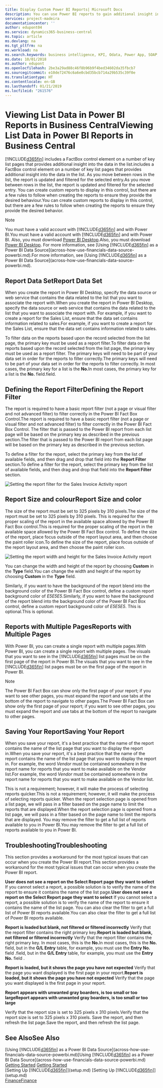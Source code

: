 ```yaml
---
title: Display Custom Power BI Reports| Microsoft Docs
description: You can use Power BI reports to gain additional insight into data in lists.
services: project-madeira
documentationcenter: ''
author: edupont04
ms.service: dynamics365-business-central
ms.topic: article
ms.devlang: na
ms.tgt_pltfrm: na
ms.workload: na
ms.search.keywords: business intelligence, KPI, Odata, Power App, SOAP, analysis
ms.date: 10/01/2018
ms.author: edupont
ms.openlocfilehash: 2be3a29ad88c46f8b96b9f4bed34602da35fbcb7
ms.sourcegitcommit: e10de72476c6a6e0cbd35bcb714a29b535c39f0e
ms.translationtype: HT
ms.contentlocale: en-GB
ms.lasthandoff: 01/21/2019
ms.locfileid: "261576"
---
```

# <a name="viewing-list-data-in-power-bi-reports-in-business-central"></a><span data-ttu-id="eb39c-103">Viewing List Data in Power BI Reports in Business Central</span><span class="sxs-lookup"><span data-stu-id="eb39c-103">Viewing List Data in Power BI Reports in Business Central</span></span> 
[!INCLUDE[d365fin](includes/d365fin_md.md)] <span data-ttu-id="eb39c-104">includes a FactBox control element on a number of key list pages that provides additional insight into the data in the list.</span><span class="sxs-lookup"><span data-stu-id="eb39c-104">includes a FactBox control element on a number of key list pages that provides additional insight into the data in the list.</span></span> <span data-ttu-id="eb39c-105">As you move between rows in the list, the report is updated and filtered for the selected entry.</span><span class="sxs-lookup"><span data-stu-id="eb39c-105">As you move between rows in the list, the report is updated and filtered for the selected entry.</span></span> <span data-ttu-id="eb39c-106">You can create custom reports to display in this control, but there are a few rules to follow when creating the reports to ensure they provide the desired behaviour.</span><span class="sxs-lookup"><span data-stu-id="eb39c-106">You can create custom reports to display in this control, but there are a few rules to follow when creating the reports to ensure they provide the desired behavior.</span></span>  

> [!NOTE]  
>   <span data-ttu-id="eb39c-107">You must have a valid account with [!INCLUDE[d365fin](includes/d365fin_md.md)] and with Power BI.</span><span class="sxs-lookup"><span data-stu-id="eb39c-107">You must have a valid account with [!INCLUDE[d365fin](includes/d365fin_md.md)] and with Power BI.</span></span> <span data-ttu-id="eb39c-108">Also, you must download [Power BI Desktop](https://powerbi.microsoft.com/en-us/desktop/).</span><span class="sxs-lookup"><span data-stu-id="eb39c-108">Also, you must download [Power BI Desktop](https://powerbi.microsoft.com/en-us/desktop/).</span></span> <span data-ttu-id="eb39c-109">For more information, see [Using [!INCLUDE[d365fin](includes/d365fin_md.md)] as a Power BI Data Source](across-how-use-financials-data-source-powerbi.md).</span><span class="sxs-lookup"><span data-stu-id="eb39c-109">For more information, see [Using [!INCLUDE[d365fin](includes/d365fin_md.md)] as a Power BI Data Source](across-how-use-financials-data-source-powerbi.md).</span></span>  

## <a name="report-data-set"></a><span data-ttu-id="eb39c-110">Report Data Set</span><span class="sxs-lookup"><span data-stu-id="eb39c-110">Report Data Set</span></span>
<span data-ttu-id="eb39c-111">When you create the report in Power BI Desktop, specify the data source or web service that contains the data related to the list that you want to associate the report with.</span><span class="sxs-lookup"><span data-stu-id="eb39c-111">When you create the report in Power BI Desktop, specify the data source or web service that contains the data related to the list that you want to associate the report with.</span></span> <span data-ttu-id="eb39c-112">For example, if you want to create a report for the Sales List, ensure that the data set contains information related to sales.</span><span class="sxs-lookup"><span data-stu-id="eb39c-112">For example, if you want to create a report for the Sales List, ensure that the data set contains information related to sales.</span></span>  

<span data-ttu-id="eb39c-113">To filter data on the reports based upon the record selected from the list page, the primary key must be used as a report filter.</span><span class="sxs-lookup"><span data-stu-id="eb39c-113">To filter data on the reports based upon the record selected from the list page, the primary key must be used as a report filter.</span></span> <span data-ttu-id="eb39c-114">The primary keys will need to be part of your data set in order for the reports to filter correctly.</span><span class="sxs-lookup"><span data-stu-id="eb39c-114">The primary keys will need to be part of your data set in order for the reports to filter correctly.</span></span> <span data-ttu-id="eb39c-115">In most cases, the primary key for a list is the **No.**</span><span class="sxs-lookup"><span data-stu-id="eb39c-115">In most cases, the primary key for a list is the **No.**</span></span> <span data-ttu-id="eb39c-116">field.</span><span class="sxs-lookup"><span data-stu-id="eb39c-116">field.</span></span>  

## <a name="defining-the-report-filter"></a><span data-ttu-id="eb39c-117">Defining the Report Filter</span><span class="sxs-lookup"><span data-stu-id="eb39c-117">Defining the Report Filter</span></span>
<span data-ttu-id="eb39c-118">The report is required to have a basic report filter (not a page or visual filter and not advanced filter) to filter correctly in the Power BI Fact Box Control.</span><span class="sxs-lookup"><span data-stu-id="eb39c-118">The report is required to have a basic report filter (not a page or visual filter and not advanced filter) to filter correctly in the Power BI Fact Box Control.</span></span> <span data-ttu-id="eb39c-119">The filter that is passed to the Power BI report from each list page will be based on the primary key as described in the previous section.</span><span class="sxs-lookup"><span data-stu-id="eb39c-119">The filter that is passed to the Power BI report from each list page will be based on the primary key as described in the previous section.</span></span>  

<span data-ttu-id="eb39c-120">To define a filter for the report, select the primary key from the list of available fields, and then drag and drop that field into the **Report Filter** section.</span><span class="sxs-lookup"><span data-stu-id="eb39c-120">To define a filter for the report, select the primary key from the list of available fields, and then drag and drop that field into the **Report Filter** section.</span></span>  

![Setting the report filter for the Sales Invoice Activity report](./media/across-how-use-powerbi-reports-factbox/financials-powerbi-report-filter.png)

## <a name="report-size-and-color"></a><span data-ttu-id="eb39c-122">Report Size and colour</span><span class="sxs-lookup"><span data-stu-id="eb39c-122">Report Size and color</span></span>
<span data-ttu-id="eb39c-123">The size of the report must be set to 325 pixels by 310 pixels.</span><span class="sxs-lookup"><span data-stu-id="eb39c-123">The size of the report must be set to 325 pixels by 310 pixels.</span></span> <span data-ttu-id="eb39c-124">This is required for the proper scaling of the report in the available space allowed by the Power BI Fact Box control.</span><span class="sxs-lookup"><span data-stu-id="eb39c-124">This is required for the proper scaling of the report in the available space allowed by the Power BI Fact Box control.</span></span> <span data-ttu-id="eb39c-125">To define the size of the report, place focus outside of the report layout area, and then choose the paint roller icon.</span><span class="sxs-lookup"><span data-stu-id="eb39c-125">To define the size of the report, place focus outside of the report layout area, and then choose the paint roller icon.</span></span>

![Setting the report width and height for the Sales Invoice Activity report](./media/across-how-use-powerbi-reports-factbox/financials-powerbi-report-sizing.png)

<span data-ttu-id="eb39c-127">You can change the width and height of the report by choosing **Custom** in the **Type** field.</span><span class="sxs-lookup"><span data-stu-id="eb39c-127">You can change the width and height of the report by choosing **Custom** in the **Type** field.</span></span>

<span data-ttu-id="eb39c-128">Similarly, if you want to have the background of the report blend into the background color of the Power BI Fact Box control, define a custom report background color of *E5E5E5*.</span><span class="sxs-lookup"><span data-stu-id="eb39c-128">Similarly, if you want to have the background of the report blend into the background color of the Power BI Fact Box control, define a custom report background color of *E5E5E5*.</span></span> <span data-ttu-id="eb39c-129">This is optional.</span><span class="sxs-lookup"><span data-stu-id="eb39c-129">This is optional.</span></span>  

## <a name="reports-with-multiple-pages"></a><span data-ttu-id="eb39c-130">Reports with Multiple Pages</span><span class="sxs-lookup"><span data-stu-id="eb39c-130">Reports with Multiple Pages</span></span>
<span data-ttu-id="eb39c-131">With Power BI, you can create a single report with multiple pages.</span><span class="sxs-lookup"><span data-stu-id="eb39c-131">With Power BI, you can create a single report with multiple pages.</span></span> <span data-ttu-id="eb39c-132">The visuals that you want to see in the [!INCLUDE[d365fin](includes/d365fin_md.md)] list pages must be on the first page of the report in Power BI.</span><span class="sxs-lookup"><span data-stu-id="eb39c-132">The visuals that you want to see in the [!INCLUDE[d365fin](includes/d365fin_md.md)] list pages must be on the first page of the report in Power BI.</span></span>  

> [!NOTE]  
>  <span data-ttu-id="eb39c-133">The Power BI Fact Box can show only the first page of your report; if you want to see other pages, you must expand the report and use tabs at the bottom of the report to navigate to other pages.</span><span class="sxs-lookup"><span data-stu-id="eb39c-133">The Power BI Fact Box can show only the first page of your report; if you want to see other pages, you must expand the report and use tabs at the bottom of the report to navigate to other pages.</span></span>  

## <a name="saving-your-report"></a><span data-ttu-id="eb39c-134">Saving Your Report</span><span class="sxs-lookup"><span data-stu-id="eb39c-134">Saving Your Report</span></span>

<span data-ttu-id="eb39c-135">When you save your report, it's a best practice that the name of the report contains the name of the list page that you want to display the report in.</span><span class="sxs-lookup"><span data-stu-id="eb39c-135">When you save your report, it's a best practice that the name of the report contains the name of the list page that you want to display the report in.</span></span> <span data-ttu-id="eb39c-136">For example, the word *Vendor* must be contained somewhere in the report name for reports that you want to make available on the Vendor list.</span><span class="sxs-lookup"><span data-stu-id="eb39c-136">For example, the word *Vendor* must be contained somewhere in the report name for reports that you want to make available on the Vendor list.</span></span>  

<span data-ttu-id="eb39c-137">This is not a requirement; however, it will make the process of selecting reports quicker.</span><span class="sxs-lookup"><span data-stu-id="eb39c-137">This is not a requirement; however, it will make the process of selecting reports quicker.</span></span> <span data-ttu-id="eb39c-138">When the report selection page is opened from a list page, we will pass in a filter based on the page name to limit the reports that are displayed.</span><span class="sxs-lookup"><span data-stu-id="eb39c-138">When the report selection page is opened from a list page, we will pass in a filter based on the page name to limit the reports that are displayed.</span></span>  <span data-ttu-id="eb39c-139">You may remove the filter to get a full list of reports available to you in Power BI.</span><span class="sxs-lookup"><span data-stu-id="eb39c-139">You may remove the filter to get a full list of reports available to you in Power BI.</span></span>  

## <a name="troubleshooting"></a><span data-ttu-id="eb39c-140">Troubleshooting</span><span class="sxs-lookup"><span data-stu-id="eb39c-140">Troubleshooting</span></span>
<span data-ttu-id="eb39c-141">This section provides a workaround for the most typical issues that can occur when you create the Power BI report.</span><span class="sxs-lookup"><span data-stu-id="eb39c-141">This section provides a workaround for the most typical issues that can occur when you create the Power BI report.</span></span>  

<span data-ttu-id="eb39c-142">**User does not see a report on the Select Report page they want to select** If you cannot select a report, a possible solution is to verify the name of the report to ensure it contains the name of the list page.</span><span class="sxs-lookup"><span data-stu-id="eb39c-142">**User does not see a report on the Select Report page they want to select** If you cannot select a report, a possible solution is to verify the name of the report to ensure it contains the name of the list page.</span></span> <span data-ttu-id="eb39c-143">You can also clear the filter to get a full list of Power BI reports available.</span><span class="sxs-lookup"><span data-stu-id="eb39c-143">You can also clear the filter to get a full list of Power BI reports available.</span></span>  

<span data-ttu-id="eb39c-144">**Report is loaded but blank, not filtered or filtered incorrectly** Verify that the report filter contains the right primary key.</span><span class="sxs-lookup"><span data-stu-id="eb39c-144">**Report is loaded but blank, not filtered or filtered incorrectly** Verify that the report filter contains the right primary key.</span></span> <span data-ttu-id="eb39c-145">In most cases, this is the **No.**</span><span class="sxs-lookup"><span data-stu-id="eb39c-145">In most cases, this is the **No.**</span></span> <span data-ttu-id="eb39c-146">field, but in the **G/L Entry** table, for example, you must use the **Entry No.** field  .</span><span class="sxs-lookup"><span data-stu-id="eb39c-146">field, but in the **G/L Entry** table, for example, you must use the **Entry No.** field  .</span></span>

<span data-ttu-id="eb39c-147">**Report is loaded, but it shows the page you have not expected** Verify that the page you want displayed is the first page in your report.</span><span class="sxs-lookup"><span data-stu-id="eb39c-147">**Report is loaded, but it shows the page you have not expected** Verify that the page you want displayed is the first page in your report.</span></span>  

<span data-ttu-id="eb39c-148">**Report appears with unwanted gray boarders, is too small or too large**</span><span class="sxs-lookup"><span data-stu-id="eb39c-148">**Report appears with unwanted gray boarders, is too small or too large**</span></span>

<span data-ttu-id="eb39c-149">Verify that the report size is set to 325 pixels x 310 pixels.</span><span class="sxs-lookup"><span data-stu-id="eb39c-149">Verify that the report size is set to 325 pixels x 310 pixels.</span></span> <span data-ttu-id="eb39c-150">Save the report, and then refresh the list page.</span><span class="sxs-lookup"><span data-stu-id="eb39c-150">Save the report, and then refresh the list page.</span></span>  

## <a name="see-also"></a><span data-ttu-id="eb39c-151">See Also</span><span class="sxs-lookup"><span data-stu-id="eb39c-151">See Also</span></span>
<span data-ttu-id="eb39c-152">[Using [!INCLUDE[d365fin](includes/d365fin_md.md)] as a Power BI Data Source](across-how-use-financials-data-source-powerbi.md)</span><span class="sxs-lookup"><span data-stu-id="eb39c-152">[Using [!INCLUDE[d365fin](includes/d365fin_md.md)] as a Power BI Data Source](across-how-use-financials-data-source-powerbi.md)</span></span>  
<span data-ttu-id="eb39c-153">[Getting Started](product-get-started.md)  </span><span class="sxs-lookup"><span data-stu-id="eb39c-153">[Getting Started](product-get-started.md)  </span></span>  
<span data-ttu-id="eb39c-154">[Setting Up [!INCLUDE[d365fin](includes/d365fin_md.md)]](setup.md)  </span><span class="sxs-lookup"><span data-stu-id="eb39c-154">[Setting Up [!INCLUDE[d365fin](includes/d365fin_md.md)]](setup.md)  </span></span>  
[<span data-ttu-id="eb39c-155">Finance</span><span class="sxs-lookup"><span data-stu-id="eb39c-155">Finance</span></span>](finance.md)  
